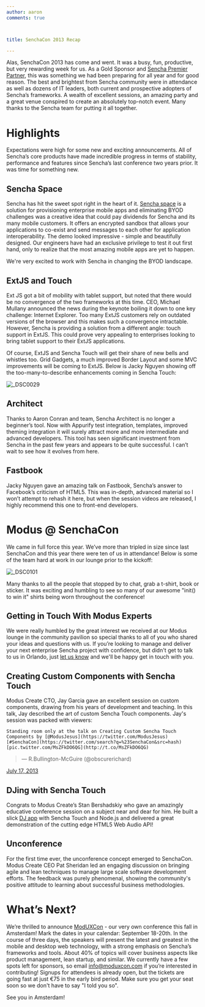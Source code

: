 ```yaml
---
author: aaron
comments: true



title: SenchaCon 2013 Recap

---
```


Alas, SenchaCon 2013 has come and went. It was a busy, fun, productive, but very rewarding week for us. As a Gold Sponsor and [Sencha Premier Partner](http://moduscreate.com/services/), this was something we had been preparing for all year and for good reason. The best and brightest from Sencha community were in attendance as well as dozens of IT leaders, both current and prospective adopters of Sencha’s frameworks. A wealth of excellent sessions, an amazing party and a great venue conspired to create an absolutely top-notch event. Many thanks to the Sencha team for putting it all together. 













# Highlights





Expectations were high for some new and exciting announcements. All of Sencha’s core products have made incredible progress in terms of stability, performance and features since Sencha’s last conference two years prior. It was time for something new.





## Sencha Space





Sencha has hit the sweet spot right in the heart of it. [Sencha space](http://sencha.com/products/space) is a solution for provisioning enterprise mobile apps and eliminating BYOD challenges was a creative idea that could pay dividends for Sencha and its many mobile customers. It offers an encrypted sandbox that allows your applications to co-exist and send messages to each other for application interoperability. The demo looked impressive - simple and beautifully designed. Our engineers have had an exclusive privilege to test it out first hand, only to realize that the most amazing mobile apps are yet to happen.





We're very excited to work with Sencha in changing the BYOD landscape.





## ExtJS and Touch





Ext JS got a bit of mobility with tablet support, but noted that there would be no convergence of the two frameworks at this time. CEO, Michael Mullany announced the news during the keynote boiling it down to one key challenge: Internet Explorer. Too many ExtJS customers rely on outdated versions of the browser and this makes such a convergence intractable. However, Sencha is providing a solution from a different angle: touch support in ExtJS. This could prove very appealing to enterprises looking to bring tablet support to their ExtJS applications.





Of course, ExtJS and Sencha Touch will get their share of new bells and whistles too. Grid Gadgets, a much improved Border Layout and some MVC improvements will be coming to ExtJS. Below is Jacky Nguyen showing off the too-many-to-describe enhancements coming in Sencha Touch:





![_DSC0029](http://moduscreate.com/wp-content/uploads/2013/07/DSC0029.jpg)





## Architect





Thanks to Aaron Conran and team, Sencha Architect is no longer a beginner’s tool. Now with Appurify test integration, templates, improved theming integration it will surely attract more and more intermediate and advanced developers. This tool has seen significant investment from Sencha in the past few years and appears to be quite successful. I can’t wait to see how it evolves from here.





## Fastbook





Jacky Nguyen gave an amazing talk on Fastbook, Sencha’s answer to Facebook’s criticism of HTML5. This was in-depth, advanced material so I won’t attempt to rehash it here, but when the session videos are released, I highly recommend this one to front-end developers.





# Modus @ SenchaCon





We came in full force this year. We’ve more than tripled in size since last SenchaCon and this year there were ten of us in attendance! Below is some of the team hard at work in our lounge prior to the kickoff:





![_DSC0101](http://moduscreate.com/wp-content/uploads/2013/07/DSC0101.jpg)





Many thanks to all the people that stopped by to chat, grab a t-shirt, book or sticker. It was exciting and humbling to see so many of our awesome "init() to win it" shirts being worn throughout the conference!





## Getting in Touch With Modus Experts





We were really humbled by the great interest we received at our Modus lounge in the community pavilion so special thanks to all of you who shared your ideas and questions with us. If you’re looking to manage and deliver your next enterprise Sencha project with confidence, but didn't get to talk to us in Orlando, just [let us know](http://moduscreate.com/contact/) and we'll be happy get in touch with you.





## Creating Custom Components with Sencha Touch





Modus Create CTO, Jay Garcia gave an excellent session on custom components, drawing from his years of development and teaching. In this talk, Jay described the art of custom Sencha Touch components. Jay's session was packed with viewers:





> 
  
> 
> 
    Standing room only at the talk on Creating Custom Sencha Touch Components by [@ModusJesus](https://twitter.com/ModusJesus) [#SenchaCon](https://twitter.com/search?q=%23SenchaCon&src=hash) [pic.twitter.com/MsZFkDO6QG](http://t.co/MsZFkDO6QG)
  
> 
> — R.Bullington-McGuire (@obscurerichard) 
  
  [July 17, 2013](https://twitter.com/obscurerichard/statuses/357563611012546560)








## DJing with Sencha Touch





Congrats to Modus Create’s Stan Bershadskiy who gave an amazingly educative conference session on a subject near and dear for him. He built a slick [DJ app](http://moduscreate.com/touch-dj-a-sencha-touch-dj-app/) with Sencha Touch and Node.js and delivered a great demonstration of the cutting edge HTML5 Web Audio API!









## Unconference





For the first time ever, the unconference concept emerged to SenchaCon. Modus Create CEO Pat Sheridan led an engaging discussion on bringing agile and lean techniques to manage large scale software development efforts. The feedback was purely phenomenal, showing the community's positive attitude to learning about successful business methodologies.





# What’s Next?





We’re thrilled to announce [ModUXCon](http://moduxcon.com/) - our very own conference this fall in Amsterdam! Mark the dates in your calendar: September 18-20th. In the course of three days, the speakers will present the latest and greatest in the mobile and desktop web technology, with a strong emphasis on Sencha’s frameworks and tools. About 40% of topics will cover business aspects like product management, lean startup, and similar. We currently have a few spots left for sponsors, so email info@moduxcon.com if you’re interested in contributing! Signups for attendees is already open, but the tickets are going fast at just €75 in the early bird period. Make sure you get your seat soon so we don't have to say "I told you so".





See you in Amsterdam!



